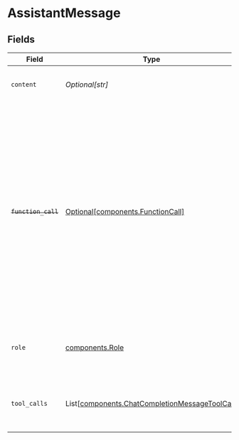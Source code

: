 # AssistantMessage


## Fields

| Field                                                                                                                                                                                                                                                    | Type                                                                                                                                                                                                                                                     | Required                                                                                                                                                                                                                                                 | Description                                                                                                                                                                                                                                              |
| -------------------------------------------------------------------------------------------------------------------------------------------------------------------------------------------------------------------------------------------------------- | -------------------------------------------------------------------------------------------------------------------------------------------------------------------------------------------------------------------------------------------------------- | -------------------------------------------------------------------------------------------------------------------------------------------------------------------------------------------------------------------------------------------------------- | -------------------------------------------------------------------------------------------------------------------------------------------------------------------------------------------------------------------------------------------------------- |
| `content`                                                                                                                                                                                                                                                | *Optional[str]*                                                                                                                                                                                                                                          | :heavy_check_mark:                                                                                                                                                                                                                                       | The contents of the assistant message.<br/>                                                                                                                                                                                                              |
| ~~`function_call`~~                                                                                                                                                                                                                                      | [Optional[components.FunctionCall]](../../models/shared/functioncall.md)                                                                                                                                                                                 | :heavy_minus_sign:                                                                                                                                                                                                                                       | : warning: ** DEPRECATED **: This will be removed in a future release, please migrate away from it as soon as possible.<br/><br/>Deprecated and replaced by `tool_calls`. The name and arguments of a function that should be called, as generated by the model. |
| `role`                                                                                                                                                                                                                                                   | [components.Role](../../models/shared/role.md)                                                                                                                                                                                                           | :heavy_check_mark:                                                                                                                                                                                                                                       | The role of the messages author, in this case `assistant`.                                                                                                                                                                                               |
| `tool_calls`                                                                                                                                                                                                                                             | List[[components.ChatCompletionMessageToolCall](../../models/shared/chatcompletionmessagetoolcall.md)]                                                                                                                                                   | :heavy_minus_sign:                                                                                                                                                                                                                                       | The tool calls generated by the model, such as function calls.                                                                                                                                                                                           |